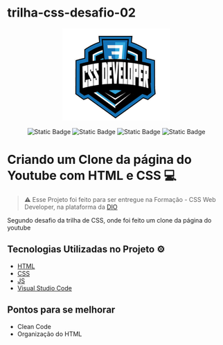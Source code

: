 # trilha-css-desafio-02
<div  align="center">
<img  src="assets/img/logo.png"  alt="Banner"  title="Banner">
</div>

<div  align="center">

![Static Badge](https://img.shields.io/badge/HTML-_?style=flat&logo=html5&logoColor=%23ffffff&labelColor=%23222222&color=%23ffffff)
![Static Badge](https://img.shields.io/badge/%20CSS%20-%20?logo=CSS3&labelColor=%231572b6&color=%23ffffff)
![Static Badge](https://img.shields.io/badge/javascript%20-%20A?logo=javascript&labelColor=%23444&color=%23f9f9f9)
![Static Badge](https://img.shields.io/badge/VSCode-red?style=flat&logo=visualstudiocode&logoColor=%23007ACC&labelColor=%23222222&color=%23555555)

</div>

  

# Criando um Clone da página do Youtube com HTML e CSS 💻

> ⚠️ Esse Projeto foi feito para ser entregue na Formação - CSS Web Developer, na plataforma da [DIO](https://www.dio.me/)

Segundo desafio da trilha de CSS, onde foi feito um clone da página do youtube

## Tecnologias Utilizadas no Projeto ⚙️

- [HTML](https://developer.mozilla.org/en-US/docs/Web/HTML)
- [CSS](https://devdocs.io/css/)
- [JS](https://devdocs.io/javascript/)
- [Visual Studio Code](https://code.visualstudio.com/docs)

## Pontos para se melhorar
- Clean Code
- Organização do HTML
